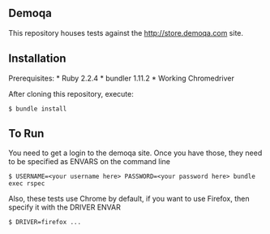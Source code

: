 ## Demoqa

This repository houses tests against the http://store.demoqa.com site.

## Installation

Prerequisites:
    * Ruby 2.2.4
    * bundler 1.11.2
    * Working Chromedriver

After cloning this repository, execute:

    $ bundle install

## To Run

You need to get a login to the demoqa site. Once you have those, they need to be specified as
ENVARS on the command line

    $ USERNAME=<your username here> PASSWORD=<your password here> bundle exec rspec

Also, these tests use Chrome by default, if you want to use Firefox, then specify it with the DRIVER ENVAR

    $ DRIVER=firefox ...